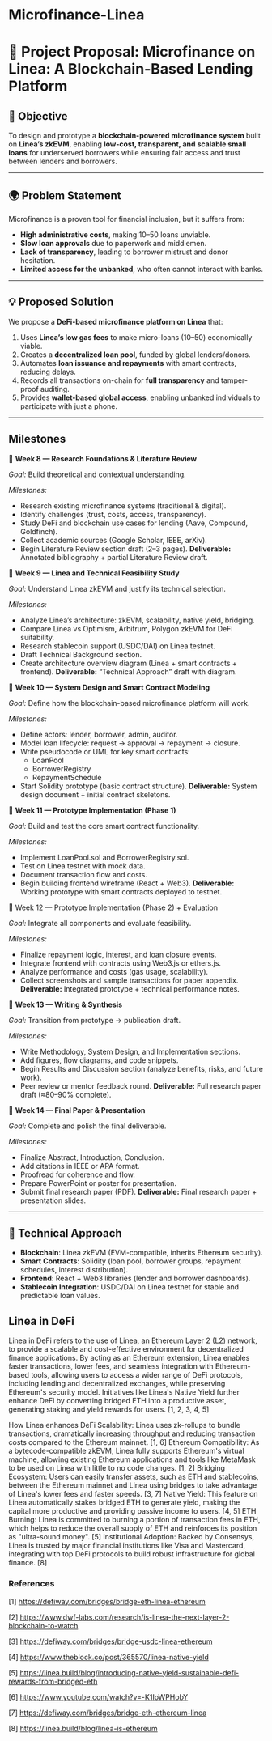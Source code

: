 # Microfinance-Linea

# 📌 Project Proposal: **Microfinance on Linea: A Blockchain-Based Lending Platform**

## 🎯 Objective

To design and prototype a **blockchain-powered microfinance system** built on **Linea’s zkEVM**, enabling **low-cost, transparent, and scalable small loans** for underserved borrowers while ensuring fair access and trust between lenders and borrowers.

---

## 🌍 Problem Statement

Microfinance is a proven tool for financial inclusion, but it suffers from:

* **High administrative costs**, making $10–$50 loans unviable.
* **Slow loan approvals** due to paperwork and middlemen.
* **Lack of transparency**, leading to borrower mistrust and donor hesitation.
* **Limited access for the unbanked**, who often cannot interact with banks.

---

## 💡 Proposed Solution

We propose a **DeFi-based microfinance platform on Linea** that:

1. Uses **Linea’s low gas fees** to make micro-loans ($10–$50) economically viable.
2. Creates a **decentralized loan pool**, funded by global lenders/donors.
3. Automates **loan issuance and repayments** with smart contracts, reducing delays.
4. Records all transactions on-chain for **full transparency** and tamper-proof auditing.
5. Provides **wallet-based global access**, enabling unbanked individuals to participate with just a phone.

---

## Milestones

📅 **Week 8 — Research Foundations & Literature Review**

_Goal:_ Build theoretical and contextual understanding.

_Milestones:_
* Research existing microfinance systems (traditional & digital).
* Identify challenges (trust, costs, access, transparency).
* Study DeFi and blockchain use cases for lending (Aave, Compound, Goldfinch).
* Collect academic sources (Google Scholar, IEEE, arXiv).
* Begin Literature Review section draft (2–3 pages).
**Deliverable:** Annotated bibliography + partial Literature Review draft.


📅 **Week 9 — Linea and Technical Feasibility Study**

_Goal:_ Understand Linea zkEVM and justify its technical selection.

_Milestones:_
* Analyze Linea’s architecture: zkEVM, scalability, native yield, bridging.
* Compare Linea vs Optimism, Arbitrum, Polygon zkEVM for DeFi suitability.
* Research stablecoin support (USDC/DAI) on Linea testnet.
* Draft Technical Background section.
* Create architecture overview diagram (Linea + smart contracts + frontend).
**Deliverable:** “Technical Approach” draft with diagram.


📅 **Week 10 — System Design and Smart Contract Modeling**

_Goal:_ Define how the blockchain-based microfinance platform will work.

_Milestones:_
* Define actors: lender, borrower, admin, auditor.
* Model loan lifecycle: request → approval → repayment → closure.
* Write pseudocode or UML for key smart contracts:
  * LoanPool
  * BorrowerRegistry
  * RepaymentSchedule
* Start Solidity prototype (basic contract structure).
**Deliverable:** System design document + initial contract skeletons.


📅 **Week 11 — Prototype Implementation (Phase 1)**

_Goal:_ Build and test the core smart contract functionality.

_Milestones:_
* Implement LoanPool.sol and BorrowerRegistry.sol.
* Test on Linea testnet with mock data.
* Document transaction flow and costs.
* Begin building frontend wireframe (React + Web3).
**Deliverable:** Working prototype with smart contracts deployed to testnet.


📅 Week 12 — Prototype Implementation (Phase 2) + Evaluation

_Goal:_ Integrate all components and evaluate feasibility.

_Milestones:_
* Finalize repayment logic, interest, and loan closure events.
* Integrate frontend with contracts using Web3.js or ethers.js.
* Analyze performance and costs (gas usage, scalability).
* Collect screenshots and sample transactions for paper appendix.
**Deliverable:** Integrated prototype + technical performance notes.


📅 **Week 13 — Writing & Synthesis**

_Goal:_ Transition from prototype → publication draft.

_Milestones:_
* Write Methodology, System Design, and Implementation sections.
* Add figures, flow diagrams, and code snippets.
* Begin Results and Discussion section (analyze benefits, risks, and future work).
* Peer review or mentor feedback round.
**Deliverable:** Full research paper draft (≈80–90% complete).


📅 **Week 14 — Final Paper & Presentation**

_Goal:_ Complete and polish the final deliverable.

_Milestones:_
* Finalize Abstract, Introduction, Conclusion.
* Add citations in IEEE or APA format.
* Proofread for coherence and flow.
* Prepare PowerPoint or poster for presentation.
* Submit final research paper (PDF).
**Deliverable:** Final research paper + presentation slides.


---

## 🔧 Technical Approach

* **Blockchain**: Linea zkEVM (EVM-compatible, inherits Ethereum security).
* **Smart Contracts**: Solidity (loan pool, borrower groups, repayment schedules, interest distribution).
* **Frontend**: React + Web3 libraries (lender and borrower dashboards).
* **Stablecoin Integration**: USDC/DAI on Linea testnet for stable and predictable loan values.

## Linea in DeFi

Linea in DeFi refers to the use of Linea, an Ethereum Layer 2 (L2) network, to provide a scalable and cost-effective environment for decentralized finance applications. By acting as an Ethereum extension, Linea enables faster transactions, lower fees, and seamless integration with Ethereum-based tools, allowing users to access a wider range of DeFi protocols, including lending and decentralized exchanges, while preserving Ethereum's security model. Initiatives like Linea's Native Yield further enhance DeFi by converting bridged ETH into a productive asset, generating staking and yield rewards for users. [1, 2, 3, 4, 5]

How Linea enhances DeFi
Scalability: Linea uses zk-rollups to bundle transactions, dramatically increasing throughput and reducing transaction costs compared to the Ethereum mainnet. [1, 6]
Ethereum Compatibility: As a bytecode-compatible zkEVM, Linea fully supports Ethereum's virtual machine, allowing existing Ethereum applications and tools like MetaMask to be used on Linea with little to no code changes. [1, 2]
Bridging Ecosystem: Users can easily transfer assets, such as ETH and stablecoins, between the Ethereum mainnet and Linea using bridges to take advantage of Linea's lower fees and faster speeds. [3, 7]
Native Yield: This feature on Linea automatically stakes bridged ETH to generate yield, making the capital more productive and providing passive income to users. [4, 5]
ETH Burning: Linea is committed to burning a portion of transaction fees in ETH, which helps to reduce the overall supply of ETH and reinforces its position as "ultra-sound money". [5]
Institutional Adoption: Backed by Consensys, Linea is trusted by major financial institutions like Visa and Mastercard, integrating with top DeFi protocols to build robust infrastructure for global finance. [8]

### References

[1] https://defiway.com/bridges/bridge-eth-linea-ethereum

[2] https://www.dwf-labs.com/research/is-linea-the-next-layer-2-blockchain-to-watch

[3] https://defiway.com/bridges/bridge-usdc-linea-ethereum

[4] https://www.theblock.co/post/365570/linea-native-yield

[5] https://linea.build/blog/introducing-native-yield-sustainable-defi-rewards-from-bridged-eth 

[6] https://www.youtube.com/watch?v=-K1IoWPHobY

[7] https://defiway.com/bridges/bridge-eth-ethereum-linea

[8] https://linea.build/blog/linea-is-ethereum
